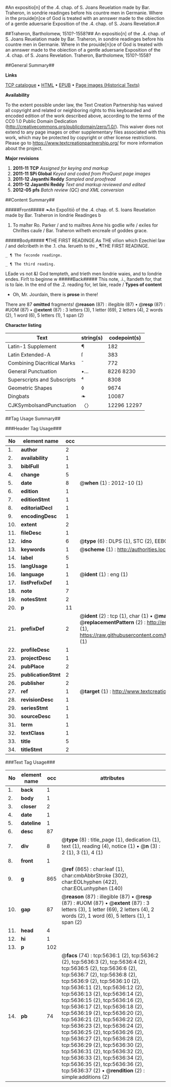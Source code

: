 #An expositio[n] of the .4. chap. of S. Joans Reuelation made by Bar. Traheron, in sondrie readinges before his countre men in Germanie. Where in the prouide[n]ce of God is treated with an annswer made to the obiection of a gentle aduersarie Exposition of the .4. chap. of S. Joans Revelation.#

##Traheron, Bartholomew, 1510?-1558?##
An expositio[n] of the .4. chap. of S. Joans Reuelation made by Bar. Traheron, in sondrie readinges before his countre men in Germanie. Where in the prouide[n]ce of God is treated with an annswer made to the obiection of a gentle aduersarie
Exposition of the .4. chap. of S. Joans Revelation.
Traheron, Bartholomew, 1510?-1558?

##General Summary##

**Links**

[TCP catalogue](http://www.ota.ox.ac.uk/tcp/)  • 
[HTML](http://tei.it.ox.ac.uk/tcp/Texts-HTML/free/A13/A13866.html)  • 
[EPUB](http://tei.it.ox.ac.uk/tcp/Texts-EPUB/free/A13/A13866.epub) • 
[Page images (Historical Texts)](https://historicaltexts.jisc.ac.uk/eebo-99841077e)

**Availability**

To the extent possible under law, the Text Creation Partnership has waived all copyright and related or neighboring rights to this keyboarded and encoded edition of the work described above, according to the terms of the CC0 1.0 Public Domain Dedication (http://creativecommons.org/publicdomain/zero/1.0/). This waiver does not extend to any page images or other supplementary files associated with this work, which may be protected by copyright or other license restrictions. Please go to https://www.textcreationpartnership.org/ for more information about the project.

**Major revisions**

1. __2011-11__ __TCP__ *Assigned for keying and markup*
1. __2011-11__ __SPi Global__ *Keyed and coded from ProQuest page images*
1. __2011-12__ __Jayanthi Reddy__ *Sampled and proofread*
1. __2011-12__ __Jayanthi Reddy__ *Text and markup reviewed and edited*
1. __2012-05__ __pfs__ *Batch review (QC) and XML conversion*

##Content Summary##

#####Front#####
❧An Expoſitiō of the .4. chap. of. S. Ioans Reuelation made by Bar. Traheron in ſondrie Readinges b
1. To maſter Ro. Parker / and to maiſtres Anne his godlie wife / exiles for Chriſtes cauſe / Bar. Traheron wiſheth encreaſe of goddes grace.

#####Body#####
¶THE FIRST READINGE.As THE viſion which Ezechiel ſaw / and deſcribeth in the .1. cha. ſerueth to thi
    _ ¶THE FIRST READINGE.

    _ ¶ The ſeconde readinge.

    _ ¶ The third reading.
LEade vs not &) God tempteth, and trieth men ſondrie waies, and to ſondrie endes. Firſt to beginne w
#####Back#####
This note, .i., ſtandeth for, that is to ſaie. In the end of the .2. reading for, let ſaie, reade / 
**Types of content**

  * Oh, Mr. Jourdain, there is **prose** in there!

There are 87 **omitted** fragments! 
 @__reason__ (87) : illegible (87)  •  @__resp__ (87) : #UOM (87)  •  @__extent__ (87) : 3 letters (3), 1 letter (69), 2 letters (4), 2 words (2), 1 word (6), 5 letters (1), 1 span (2)

**Character listing**


|Text|string(s)|codepoint(s)|
|---|---|---|
|Latin-1 Supplement|¶|182|
|Latin Extended-A|ſ|383|
|Combining             Diacritical Marks|̄|772|
|General Punctuation|•…|8226 8230|
|Superscripts             and Subscripts|⁴|8308|
|Geometric Shapes|◊|9674|
|Dingbats|❧|10087|
|CJKSymbolsandPunctuation|〈〉|12296 12297|

##Tag Usage Summary##

###Header Tag Usage###

|No|element name|occ|attributes|
|---|---|---|---|
|1.|__author__|2||
|2.|__availability__|1||
|3.|__biblFull__|1||
|4.|__change__|5||
|5.|__date__|8| @__when__ (1) : 2012-10 (1)|
|6.|__edition__|1||
|7.|__editionStmt__|1||
|8.|__editorialDecl__|1||
|9.|__encodingDesc__|1||
|10.|__extent__|2||
|11.|__fileDesc__|1||
|12.|__idno__|6| @__type__ (6) : DLPS (1), STC (2), EEBO-CITATION (1), PROQUEST (1), VID (1)|
|13.|__keywords__|1| @__scheme__ (1) : http://authorities.loc.gov/ (1)|
|14.|__label__|5||
|15.|__langUsage__|1||
|16.|__language__|1| @__ident__ (1) : eng (1)|
|17.|__listPrefixDef__|1||
|18.|__note__|7||
|19.|__notesStmt__|2||
|20.|__p__|11||
|21.|__prefixDef__|2| @__ident__ (2) : tcp (1), char (1)  •  @__matchPattern__ (2) : ([0-9\-]+):([0-9IVX]+) (1), (.+) (1)  •  @__replacementPattern__ (2) : http://eebo.chadwyck.com/downloadtiff?vid=$1&page=$2 (1), https://raw.githubusercontent.com/textcreationpartnership/Texts/master/tcpchars.xml#$1 (1)|
|22.|__profileDesc__|1||
|23.|__projectDesc__|1||
|24.|__pubPlace__|2||
|25.|__publicationStmt__|2||
|26.|__publisher__|2||
|27.|__ref__|1| @__target__ (1) : http://www.textcreationpartnership.org/docs/. (1)|
|28.|__revisionDesc__|1||
|29.|__seriesStmt__|1||
|30.|__sourceDesc__|1||
|31.|__term__|1||
|32.|__textClass__|1||
|33.|__title__|5||
|34.|__titleStmt__|2||


###Text Tag Usage###

|No|element name|occ|attributes|
|---|---|---|---|
|1.|__back__|1||
|2.|__body__|1||
|3.|__closer__|2||
|4.|__date__|1||
|5.|__dateline__|1||
|6.|__desc__|87||
|7.|__div__|8| @__type__ (8) : title_page (1), dedication (1), text (1), reading (4), notice (1)  •  @__n__ (3) : 2 (1), 3 (1), 4 (1)|
|8.|__front__|1||
|9.|__g__|865| @__ref__ (865) : char:leaf (1), char:cmbAbbrStroke (302), char:EOLhyphen (422), char:EOLunhyphen (140)|
|10.|__gap__|87| @__reason__ (87) : illegible (87)  •  @__resp__ (87) : #UOM (87)  •  @__extent__ (87) : 3 letters (3), 1 letter (69), 2 letters (4), 2 words (2), 1 word (6), 5 letters (1), 1 span (2)|
|11.|__head__|4||
|12.|__hi__|1||
|13.|__p__|102||
|14.|__pb__|74| @__facs__ (74) : tcp:5636:1 (2), tcp:5636:2 (2), tcp:5636:3 (2), tcp:5636:4 (2), tcp:5636:5 (2), tcp:5636:6 (2), tcp:5636:7 (2), tcp:5636:8 (2), tcp:5636:9 (2), tcp:5636:10 (2), tcp:5636:11 (2), tcp:5636:12 (2), tcp:5636:13 (2), tcp:5636:14 (2), tcp:5636:15 (2), tcp:5636:16 (2), tcp:5636:17 (2), tcp:5636:18 (2), tcp:5636:19 (2), tcp:5636:20 (2), tcp:5636:21 (2), tcp:5636:22 (2), tcp:5636:23 (2), tcp:5636:24 (2), tcp:5636:25 (2), tcp:5636:26 (2), tcp:5636:27 (2), tcp:5636:28 (2), tcp:5636:29 (2), tcp:5636:30 (2), tcp:5636:31 (2), tcp:5636:32 (2), tcp:5636:33 (2), tcp:5636:34 (2), tcp:5636:35 (2), tcp:5636:36 (2), tcp:5636:37 (2)  •  @__rendition__ (2) : simple:additions (2)|
